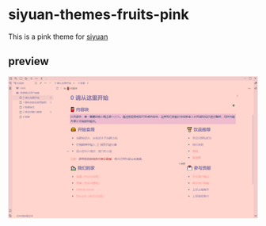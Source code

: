 # siyuan-themes-fruits-pink
This is a pink theme for [siyuan](https://github.com/siyuan-note/siyuan)
## preview
![preview](./preview.png)
